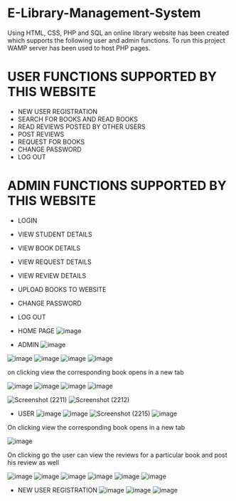 # E-Library-Management-System
Using HTML, CSS, PHP and SQL an online library website has been created which supports the following user and admin functions. To run this project WAMP server has been used to host PHP pages.
# USER FUNCTIONS SUPPORTED BY THIS WEBSITE
- NEW USER REGISTRATION
- SEARCH FOR BOOKS AND READ BOOKS
- READ REVIEWS POSTED BY OTHER USERS
- POST REVIEWS 
- REQUEST FOR BOOKS 
- CHANGE PASSWORD
- LOG OUT
# ADMIN FUNCTIONS SUPPORTED BY THIS WEBSITE
- LOGIN
- VIEW STUDENT DETAILS
- VIEW BOOK DETAILS
- VIEW REQUEST DETAILS
- VIEW REVIEW DETAILS
- UPLOAD BOOKS TO WEBSITE
- CHANGE PASSWORD
- LOG OUT

- HOME PAGE
![image](https://user-images.githubusercontent.com/87316028/126157102-be1f1f91-cc51-4512-a0bc-52b4f912def1.png)
- ADMIN 
![image](https://user-images.githubusercontent.com/87316028/126157238-bcb920c9-45f6-461b-a9dc-e5d95d03c065.png)
 
![image](https://user-images.githubusercontent.com/87316028/126157339-922fe32b-efa2-4477-847d-3b385fd433f4.png)
![image](https://user-images.githubusercontent.com/87316028/126157378-2d30a671-b815-4061-824e-632ebaf21339.png)
![image](https://user-images.githubusercontent.com/87316028/126157468-532a3d53-85c0-4525-99e4-dda3938be2a1.png)
![image](https://user-images.githubusercontent.com/87316028/126157477-5f94bc42-a218-471e-9ece-c88e67b5f883.png)

on clicking view the corresponding book opens in a new tab

![image](https://user-images.githubusercontent.com/87316028/126157546-b0014196-b6f9-4374-9633-b744610dd78d.png)
![image](https://user-images.githubusercontent.com/87316028/126157622-fb83f991-408a-480b-8f4e-884b63bb3ca1.png)
![image](https://user-images.githubusercontent.com/87316028/126157640-de72e539-e7d7-435d-88a2-97f8ae4c903f.png)
![image](https://user-images.githubusercontent.com/87316028/126157663-c77851a0-b6aa-424e-bba1-a8e95228cb71.png)

![Screenshot (2211)](https://user-images.githubusercontent.com/87316028/126157715-b4d66829-d9ad-4dfd-b87f-81b8a6b39b23.png)
![Screenshot (2212)](https://user-images.githubusercontent.com/87316028/126157728-d0a54cd1-a806-4bcd-b87a-1a869f530327.png)
- USER 
![image](https://user-images.githubusercontent.com/87316028/126157947-57d0eecb-145a-43cd-8dc3-619f72613945.png)
![image](https://user-images.githubusercontent.com/87316028/126157965-13cc07e5-a136-4ccb-bb7b-f81726e2eb0e.png)
![Screenshot (2215)](https://user-images.githubusercontent.com/87316028/126158054-75737624-e863-45de-a917-5590e1fdb0fd.png)
![image](https://user-images.githubusercontent.com/87316028/126158228-3be6d8e0-31a7-4899-8bb3-6b4f8d7c615d.png)

On clicking view the corresponding book opens in a new tab

![image](https://user-images.githubusercontent.com/87316028/126158246-c64394f4-52a6-4926-ad08-a7ee7a78050d.png)

On clicking go the user can view the reviews for a particular book and post his review as well

![image](https://user-images.githubusercontent.com/87316028/126158356-e6dcd056-7b31-4fdf-a8b1-6530cd7083a5.png)
![image](https://user-images.githubusercontent.com/87316028/126158512-ce6e31d5-0237-4a8e-af51-018bbdbce5d0.png)
![image](https://user-images.githubusercontent.com/87316028/126158560-22a4c626-5324-4401-8566-43fb56133fb3.png)
![image](https://user-images.githubusercontent.com/87316028/126158784-d6c164b7-b90a-4e3b-9cd2-29b98f036a82.png)
![image](https://user-images.githubusercontent.com/87316028/126158799-2a33dc8f-bf62-40ac-a21d-8667b999d03a.png)
![image](https://user-images.githubusercontent.com/87316028/126158928-9eae00a3-0765-45d4-ab9e-057855c2a3f7.png)
- NEW USER REGISTRATION
![image](https://user-images.githubusercontent.com/87316028/126159061-a5241aa9-101f-45ba-90fe-153a5800add6.png)
![image](https://user-images.githubusercontent.com/87316028/126159093-b6b30b12-d4b4-40b4-b66c-d56f36591372.png)
![image](https://user-images.githubusercontent.com/87316028/126159113-4c03190e-0323-4fc7-bf07-bf3e7b1086b9.png)

